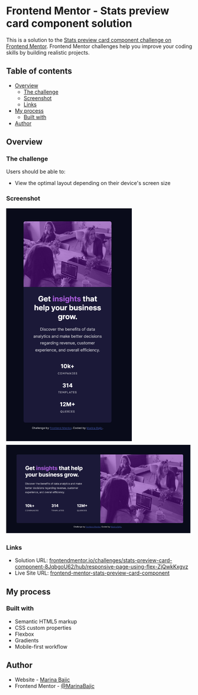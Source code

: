 # Frontend Mentor - Stats preview card component solution

This is a solution to the [Stats preview card component challenge on Frontend Mentor](https://www.frontendmentor.io/challenges/stats-preview-card-component-8JqbgoU62). Frontend Mentor challenges help you improve your coding skills by building realistic projects. 

## Table of contents

- [Overview](#overview)
  - [The challenge](#the-challenge)
  - [Screenshot](#screenshot)
  - [Links](#links)
- [My process](#my-process)
  - [Built with](#built-with)
- [Author](#author)

## Overview

### The challenge

Users should be able to:

- View the optimal layout depending on their device's screen size

### Screenshot

![](screenshots/mobile.png)
![](screenshots/desktop.png)

### Links

- Solution URL: [frontendmentor.io/challenges/stats-preview-card-component-8JqbgoU62/hub/responsive-page-using-flex-ZjQwkKxgvz](https://www.frontendmentor.io/challenges/stats-preview-card-component-8JqbgoU62/hub/responsive-page-using-flex-ZjQwkKxgvz)
- Live Site URL: [frontend-mentor-stats-preview-card-component](https://frontend-mentor-stats-preview-card-component-two.vercel.app/)

## My process

### Built with

- Semantic HTML5 markup
- CSS custom properties
- Flexbox
- Gradients
- Mobile-first workflow

## Author

- Website - [Marina Bajic](https://marinabajic.github.io/)
- Frontend Mentor - [@MarinaBajic](https://www.frontendmentor.io/profile/MarinaBajic)

